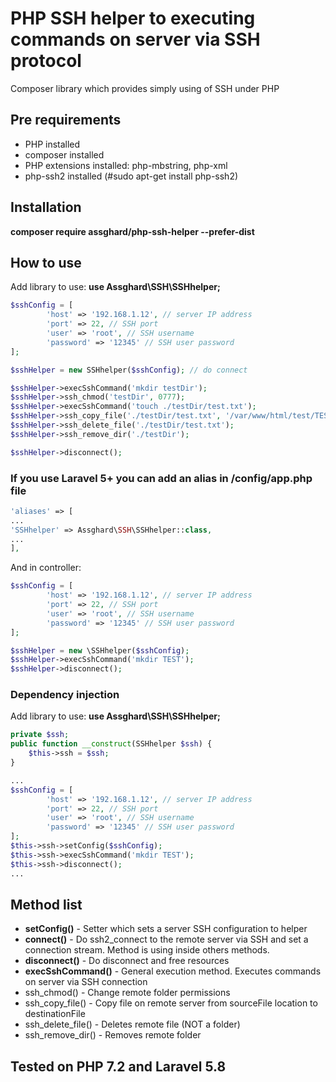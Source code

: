 # PHP SSH helper to executing commands on server via SSH protocol

Composer library which provides simply using of SSH under PHP

## Pre requirements
 * PHP installed
 * composer installed
 * PHP extensions installed: php-mbstring, php-xml
 * php-ssh2 installed (#sudo apt-get install php-ssh2)
 
## Installation

**composer require assghard/php-ssh-helper --prefer-dist**

## How to use
Add library to use: **use Assghard\SSH\SSHhelper;**

```php
$sshConfig = [
        'host' => '192.168.1.12', // server IP address
        'port' => 22, // SSH port
        'user' => 'root', // SSH username
        'password' => '12345' // SSH user password
];

$sshHelper = new SSHhelper($sshConfig); // do connect

$sshHelper->execSshCommand('mkdir testDir');
$sshHelper->ssh_chmod('testDir', 0777);
$sshHelper->execSshCommand('touch ./testDir/test.txt');
$sshHelper->ssh_copy_file('./testDir/test.txt', '/var/www/html/test/TEST.txt');
$sshHelper->ssh_delete_file('./testDir/test.txt');
$sshHelper->ssh_remove_dir('./testDir');

$sshHelper->disconnect();
```

### If you use Laravel 5+ you can add an alias in /config/app.php file
```php
'aliases' => [
...
'SSHhelper' => Assghard\SSH\SSHhelper::class,
...
],
```

And in controller:
```php
$sshConfig = [
        'host' => '192.168.1.12', // server IP address
        'port' => 22, // SSH port
        'user' => 'root', // SSH username
        'password' => '12345' // SSH user password
];

$sshHelper = new \SSHhelper($sshConfig);
$sshHelper->execSshCommand('mkdir TEST');
$sshHelper->disconnect();
```

### Dependency injection

Add library to use: **use Assghard\SSH\SSHhelper;**

```php
private $ssh;
public function __construct(SSHhelper $ssh) {
    $this->ssh = $ssh;
}

...
$sshConfig = [
        'host' => '192.168.1.12', // server IP address
        'port' => 22, // SSH port
        'user' => 'root', // SSH username
        'password' => '12345' // SSH user password
];
$this->ssh->setConfig($sshConfig);
$this->ssh->execSshCommand('mkdir TEST');
$this->ssh->disconnect();
...
```

## Method list
 * **setConfig()** - Setter which sets a server SSH configuration to helper
 * **connect()** - Do ssh2_connect to the remote server via SSH and set a connection stream. Method is using inside others methods.
 * **disconnect()** - Do disconnect and free resources
 * **execSshCommand()** - General execution method. Executes commands on server via SSH connection
 * ssh_chmod() - Change remote folder permissions
 * ssh_copy_file() - Copy file on remote server from sourceFile location to destinationFile
 * ssh_delete_file() - Deletes remote file (NOT a folder)
 * ssh_remove_dir() - Removes remote folder

## Tested on PHP 7.2 and Laravel 5.8
	
	
	
	
	
	
	
	
